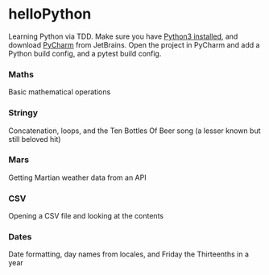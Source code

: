 # helloPython

Learning Python via TDD. Make sure you have [Python3 installed](https://docs.python-guide.org/starting/install3/osx/), and download [PyCharm](https://www.jetbrains.com/pycharm/) from JetBrains. Open the project in PyCharm and add a Python build config, and a pytest build config.

### Maths

Basic mathematical operations

### Stringy

Concatenation, loops, and the Ten Bottles Of Beer song (a lesser known but still beloved hit)

### Mars

Getting Martian weather data from an API

### CSV

Opening a CSV file and looking at the contents

### Dates

Date formatting, day names from locales, and Friday the Thirteenths in a year

